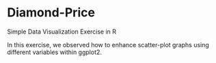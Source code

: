 # Diamond-Price
Simple Data Visualization Exercise in R

In this exercise, we observed how to enhance scatter-plot graphs using different variables within ggplot2. 


